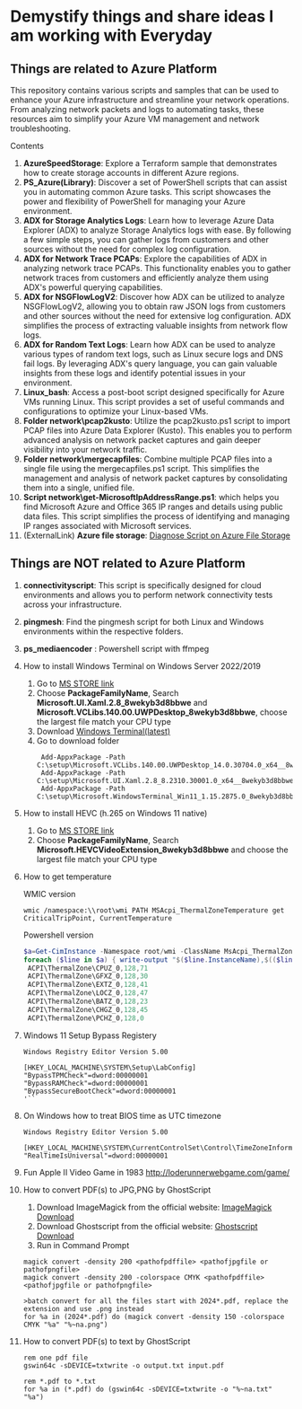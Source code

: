 # Demystify things and share ideas I am working with Everyday

## Things are related to Azure Platform 

This repository contains various scripts and samples that can be used to enhance your Azure infrastructure and streamline your network operations. From analyzing network packets and logs to automating tasks, these resources aim to simplify your Azure VM management and network troubleshooting.

Contents

1. **AzureSpeedStorage**: Explore a Terraform sample that demonstrates how to create storage accounts in different Azure regions.
1. **PS_Azure(Library)**: Discover a set of PowerShell scripts that can assist you in automating common Azure tasks. This script showcases the power and flexibility of PowerShell for managing your Azure environment.
1. **ADX for Storage Analytics Logs**: Learn how to leverage Azure Data Explorer (ADX) to analyze Storage Analytics logs with ease. By following a few simple steps, you can gather logs from customers and other sources without the need for complex log configuration.
1. **ADX for Network Trace PCAPs**: Explore the capabilities of ADX in analyzing network trace PCAPs. This functionality enables you to gather network traces from customers and efficiently analyze them using ADX's powerful querying capabilities.
1. **ADX for NSGFlowLogV2**: Discover how ADX can be utilized to analyze NSGFlowLogV2, allowing you to obtain raw JSON logs from customers and other sources without the need for extensive log configuration. ADX simplifies the process of extracting valuable insights from network flow logs.
1. **ADX for Random Text Logs**: Learn how ADX can be used to analyze various types of random text logs, such as Linux secure logs and DNS fail logs. By leveraging ADX's query language, you can gain valuable insights from these logs and identify potential issues in your environment.
1. **Linux_bash**: Access a post-boot script designed specifically for Azure VMs running Linux. This script provides a set of useful commands and configurations to optimize your Linux-based VMs.
1. **Folder network\pcap2kusto**: Utilize the pcap2kusto.ps1 script to import PCAP files into Azure Data Explorer (Kusto). This enables you to perform advanced analysis on network packet captures and gain deeper visibility into your network traffic.
1. **Folder network\mergecapfiles**: Combine multiple PCAP files into a single file using the mergecapfiles.ps1 script. This simplifies the management and analysis of network packet captures by consolidating them into a single, unified file.
1. **Script network\get-MicrosoftIpAddressRange.ps1**: which helps you find Microsoft Azure and Office 365 IP ranges and details using public data files. This script simplifies the process of identifying and managing IP ranges associated with Microsoft services.
1. (ExternalLink) **Azure file storage**: [Diagnose Script on Azure File Storage](https://github.com/Azure-Samples/azure-files-samples/tree/master/AzFileDiagnostics)

## Things are NOT related to Azure Platform 

1. **connectivityscript**: This script is specifically designed for cloud environments and allows you to perform network connectivity tests across your infrastructure.
1. **pingmesh**: Find the pingmesh script for both Linux and Windows environments within the respective folders. 
1. **ps_mediaencoder** : Powershell script with ffmpeg 
1. How to install Windows Terminal on Windows Server 2022/2019
   1. Go to [MS STORE link](https://store.rg-adguard.net/)
   2. Choose **PackageFamilyName**, Search **Microsoft.UI.Xaml.2.8_8wekyb3d8bbwe** and **Microsoft.VCLibs.140.00.UWPDesktop_8wekyb3d8bbwe**, choose the largest file match your CPU type
   3. Download [Windows Terminal(latest)](https://github.com/microsoft/terminal/releases?WT.mc_id=modinfra-26926-thmaure)
   4. Go to download folder 
      ```
       Add-AppxPackage -Path C:\setup\Microsoft.VCLibs.140.00.UWPDesktop_14.0.30704.0_x64__8wekyb3d8bbwe.appx
       Add-AppxPackage -Path C:\setup\Microsoft.UI.Xaml.2.8_8.2310.30001.0_x64__8wekyb3d8bbwe.appx
       Add-AppxPackage -Path C:\setup\Microsoft.WindowsTerminal_Win11_1.15.2875.0_8wekyb3d8bbwe.msixbundle
      ```
1. How to install HEVC (h.265 on Windows 11 native)
   1. Go to [MS STORE link](https://store.rg-adguard.net/)
   2. Choose **PackageFamilyName**, Search **Microsoft.HEVCVideoExtension_8wekyb3d8bbwe** and choose the largest file match your CPU type
1. How to get temperature
   
   WMIC version
   ```dos
   wmic /namespace:\\root\wmi PATH MSAcpi_ThermalZoneTemperature get CriticalTripPoint, CurrentTemperature
   ```

   Powershell version
   ```powershell
   $a=Get-CimInstance -Namespace root/wmi -ClassName MsAcpi_ThermalZoneTemperature | select CriticalTripPoint, CurrentTemperature , InstanceName
   foreach ($line in $a) { write-output "$($line.InstanceName),$(($line.CriticalTripPoint-2732)/10),$(($line.CurrentTemperature-2732)/10)"}
    ACPI\ThermalZone\CPUZ_0,128,71
    ACPI\ThermalZone\GFXZ_0,128,30
    ACPI\ThermalZone\EXTZ_0,128,41
    ACPI\ThermalZone\LOCZ_0,128,47
    ACPI\ThermalZone\BATZ_0,128,23
    ACPI\ThermalZone\CHGZ_0,128,45
    ACPI\ThermalZone\PCHZ_0,128,0
   ```
1. Windows 11 Setup Bypass Registery
   ```
   Windows Registry Editor Version 5.00

   [HKEY_LOCAL_MACHINE\SYSTEM\Setup\LabConfig]
   "BypassTPMCheck"=dword:00000001
   "BypassRAMCheck"=dword:00000001
   "BypassSecureBootCheck"=dword:00000001
   '``
1. On Windows how to treat BIOS time as UTC timezone
   ```
   Windows Registry Editor Version 5.00

   [HKEY_LOCAL_MACHINE\SYSTEM\CurrentControlSet\Control\TimeZoneInformation]
   "RealTimeIsUniversal"=dword:00000001
   ```
1. Fun Apple II Video Game in 1983
   http://loderunnerwebgame.com/game/

1. How to convert PDF(s) to JPG,PNG by GhostScript
   1. Download ImageMagick from the official website: [ImageMagick Download](https://imagemagick.org/script/download.php)
   2. Download Ghostscript from the official website: [Ghostscript Download](https://www.ghostscript.com/releases/gsdnld.html)
   3. Run in Command Prompt
   ```
   magick convert -density 200 <pathofpdffile> <pathofjpgfile or pathofpngfile>
   magick convert -density 200 -colorspace CMYK <pathofpdffile> <pathofjpgfile or pathofpngfile>

   >batch convert for all the files start with 2024*.pdf, replace the extension and use .png instead
   for %a in (2024*.pdf) do (magick convert -density 150 -colorspace CMYK "%a" "%~na.png")
   ```

1. How to convert PDF(s) to text by GhostScript
   ```
   rem one pdf file
   gswin64c -sDEVICE=txtwrite -o output.txt input.pdf

   rem *.pdf to *.txt 
   for %a in (*.pdf) do (gswin64c -sDEVICE=txtwrite -o "%~na.txt" "%a")
   ```
   
   





